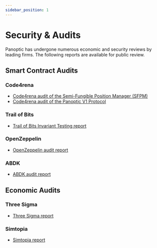 ```yaml
---
sidebar_position: 1
---
```

 
# Security & Audits

Panoptic has undergone numerous economic and security reviews by leading firms. The following reports are available for public review.

## Smart Contract Audits

### Code4rena
- [Code4rena audit of the Semi-Fungible Position Manager (SFPM)](https://code4rena.com/reports/2023-11-panoptic) 
- [Code4rena audit of the Panoptic V1 Protocol](https://code4rena.com/reports/2024-04-panoptic)
<!-- - [Code4rena final review of the Panoptic V1 Protocol](https://code4rena.com/reports/2024-06-panoptic) -->
<!-- (not published yet) -->

### Trail of Bits
- [Trail of Bits Invariant Testing report](/pdf/TrailOfBits_Panoptic.pdf)

### OpenZeppelin
- [OpenZeppelin audit report](/pdf/OpenZeppelin_Panoptic.pdf)

### ABDK
 - [ABDK audit report](/pdf/ABDK_Panoptic.pdf)

## Economic Audits

### Three Sigma
- [Three Sigma report](/pdf/ThreeSigma_Panoptic.pdf)

### Simtopia
- [Simtopia report](/pdf/Simtopia_Panoptic.pdf)